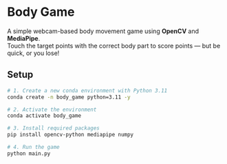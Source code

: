 # Body Game

A simple webcam-based body movement game using **OpenCV** and **MediaPipe**.  
Touch the target points with the correct body part to score points — but be quick, or you lose!

## Setup

```bash
# 1. Create a new conda environment with Python 3.11
conda create -n body_game python=3.11 -y

# 2. Activate the environment
conda activate body_game

# 3. Install required packages
pip install opencv-python mediapipe numpy

# 4. Run the game
python main.py
```